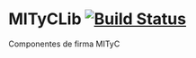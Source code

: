 # MITyCLib [![Build Status](https://travis-ci.org/neonds/MITyCLib.svg?branch=master)](https://travis-ci.org/neonds/MITyCLib)
Componentes de firma MITyC
